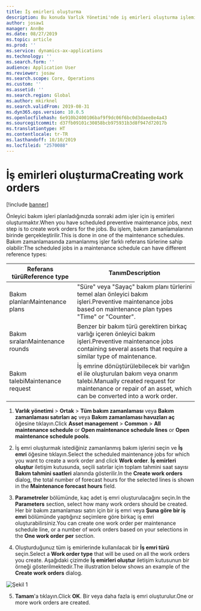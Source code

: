 ```yaml
---
title: İş emirleri oluşturma
description: Bu konuda Varlık Yönetimi'nde iş emirleri oluşturma işlemi açıklanmaktadır.
author: josaw1
manager: AnnBe
ms.date: 08/27/2019
ms.topic: article
ms.prod: ''
ms.service: dynamics-ax-applications
ms.technology: ''
ms.search.form: ''
audience: Application User
ms.reviewer: josaw
ms.search.scope: Core, Operations
ms.custom: ''
ms.assetid: ''
ms.search.region: Global
ms.author: mkirknel
ms.search.validFrom: 2019-08-31
ms.dyn365.ops.version: 10.0.5
ms.openlocfilehash: 6e910b2400106baf9f9dc06f6bc0d3daee8e4a43
ms.sourcegitcommit: d37fb09101c30858bcb975931b3d8f947d72017b
ms.translationtype: HT
ms.contentlocale: tr-TR
ms.lasthandoff: 10/10/2019
ms.locfileid: "2570088"
---
```

# <a name="creating-work-orders"></a><span data-ttu-id="8acf9-103">İş emirleri oluşturma</span><span class="sxs-lookup"><span data-stu-id="8acf9-103">Creating work orders</span></span>

[!include [banner](../../includes/banner.md)]

 

<span data-ttu-id="8acf9-104">Önleyici bakım işleri planladığınızda sonraki adım işler için iş emirleri oluşturmaktır.</span><span class="sxs-lookup"><span data-stu-id="8acf9-104">When you have scheduled preventive maintenance jobs, next step is to create work orders for the jobs.</span></span> <span data-ttu-id="8acf9-105">Bu işlem, bakım zamanlamalarının birinde gerçekleştirilir.</span><span class="sxs-lookup"><span data-stu-id="8acf9-105">This is done in one of the maintenance schedules.</span></span> <span data-ttu-id="8acf9-106">Bakım zamanlamasında zamanlanmış işler farklı referans türlerine sahip olabilir:</span><span class="sxs-lookup"><span data-stu-id="8acf9-106">The scheduled jobs in a maintenance schedule can have different reference types:</span></span>

| <span data-ttu-id="8acf9-107">Referans türü</span><span class="sxs-lookup"><span data-stu-id="8acf9-107">Reference type</span></span> | <span data-ttu-id="8acf9-108">Tanım</span><span class="sxs-lookup"><span data-stu-id="8acf9-108">Description</span></span>                    |
|-----------------------|------------------------------------------------------------------------------------------------------------|
| <span data-ttu-id="8acf9-109">Bakım planları</span><span class="sxs-lookup"><span data-stu-id="8acf9-109">Maintenance plans</span></span>     | <span data-ttu-id="8acf9-110">"Süre" veya "Sayaç" bakım planı türlerini temel alan önleyici bakım işleri.</span><span class="sxs-lookup"><span data-stu-id="8acf9-110">Preventive maintenance jobs based on maintenance plan types "Time" or "Counter".</span></span>                       |
| <span data-ttu-id="8acf9-111">Bakım sıraları</span><span class="sxs-lookup"><span data-stu-id="8acf9-111">Maintenance rounds</span></span>    | <span data-ttu-id="8acf9-112">Benzer bir bakım türü gerektiren birkaç varlığı içeren önleyici bakım işleri.</span><span class="sxs-lookup"><span data-stu-id="8acf9-112">Preventive maintenance jobs containing several assets that require a similar type of maintenance.</span></span>           |
| <span data-ttu-id="8acf9-113">Bakım talebi</span><span class="sxs-lookup"><span data-stu-id="8acf9-113">Maintenance request</span></span>   | <span data-ttu-id="8acf9-114">İş emrine dönüştürülebilecek bir varlığın el ile oluşturulan bakım veya onarım talebi.</span><span class="sxs-lookup"><span data-stu-id="8acf9-114">Manually created request for maintenance or repair of an asset, which can be converted into a work order.</span></span> |


1. <span data-ttu-id="8acf9-115">**Varlık yönetimi** > **Ortak** > **Tüm bakım zamanlaması** veya **Bakım zamanlaması satırları aç** veya **Bakım zamanlaması havuzları aç** öğesine tıklayın.</span><span class="sxs-lookup"><span data-stu-id="8acf9-115">Click **Asset management** > **Common** > **All maintenance schedule** or **Open maintenance schedule lines** or **Open maintenance schedule pools**.</span></span>

2. <span data-ttu-id="8acf9-116">İş emri oluşturmak istediğiniz zamanlanmış bakım işlerini seçin ve **İş emri** öğesine tıklayın.</span><span class="sxs-lookup"><span data-stu-id="8acf9-116">Select the scheduled maintenance jobs for which you want to create a work order and click **Work order**.</span></span> <span data-ttu-id="8acf9-117">**İş emirleri oluştur** iletişim kutusunda, seçili satırlar için toplam tahmini saat sayısı **Bakım tahmini saatleri** alanında gösterilir.</span><span class="sxs-lookup"><span data-stu-id="8acf9-117">In the **Create work orders** dialog, the total number of forecast hours for the selected lines is shown in the **Maintenance forecast hours** field.</span></span>

3. <span data-ttu-id="8acf9-118">**Parametreler** bölümünde, kaç adet iş emri oluşturulacağını seçin.</span><span class="sxs-lookup"><span data-stu-id="8acf9-118">In the **Parameters** section, select how many work orders should be created.</span></span> <span data-ttu-id="8acf9-119">Her bir bakım zamanlaması satırı için bir iş emri veya **Şuna göre bir iş emri** bölümünde yaptığınız seçimlere göre birkaç iş emri oluşturabilirsiniz.</span><span class="sxs-lookup"><span data-stu-id="8acf9-119">You can create one work order per maintenance schedule line, or a number of work orders based on your selections in the **One work order per** section.</span></span>

4. <span data-ttu-id="8acf9-120">Oluşturduğunuz tüm iş emirlerinde kullanılacak bir **İş emri türü** seçin.</span><span class="sxs-lookup"><span data-stu-id="8acf9-120">Select a **Work order type** that will be used on all the work orders you create.</span></span> <span data-ttu-id="8acf9-121">Aşağıdaki çizimde **İş emirleri oluştur** iletişim kutusunun bir örneği gösterilmektedir.</span><span class="sxs-lookup"><span data-stu-id="8acf9-121">The illustration below shows an example of the **Create work orders** dialog.</span></span>

![Şekil 1](media/18-preventive-maintenance.png)

5. <span data-ttu-id="8acf9-123">**Tamam**'a tıklayın.</span><span class="sxs-lookup"><span data-stu-id="8acf9-123">Click **OK**.</span></span> <span data-ttu-id="8acf9-124">Bir veya daha fazla iş emri oluşturulur.</span><span class="sxs-lookup"><span data-stu-id="8acf9-124">One or more work orders are created.</span></span>

